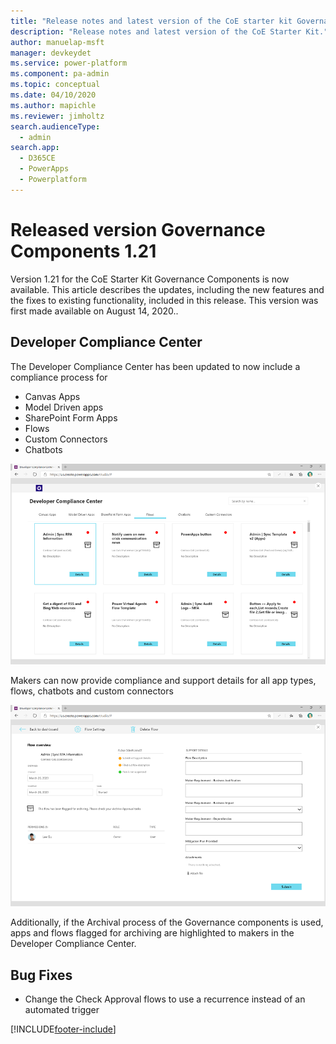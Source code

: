 ```yaml
---
title: "Release notes and latest version of the CoE starter kit Governance components | MicrosoftDocs"
description: "Release notes and latest version of the CoE Starter Kit."
author: manuelap-msft
manager: devkeydet
ms.service: power-platform
ms.component: pa-admin
ms.topic: conceptual
ms.date: 04/10/2020
ms.author: mapichle
ms.reviewer: jimholtz
search.audienceType: 
  - admin
search.app: 
  - D365CE
  - PowerApps
  - Powerplatform
---
```


# Released version Governance Components 1.21

Version 1.21 for the CoE Starter Kit Governance Components is now available. This article describes the updates, including the new features and the fixes to existing functionality, included in this release. This version was first made available on August 14, 2020..

## Developer Compliance Center

The Developer Compliance Center has been updated to now include a compliance process for

- Canvas Apps
- Model Driven apps
- SharePoint Form Apps
- Flows
- Custom Connectors
- Chatbots

![Developer Compliance Center - Flows](../media/compliancecenter-1.png "Developer Compliance Center - Flows")

Makers can now provide compliance and support details for all app types, flows, chatbots and custom connectors

![Developer Compliance Center - Provide Maker Requirements](../media/compliancecenter-3.png "Developer Compliance Center - Provide Maker Requirements")

Additionally, if the Archival process of the Governance components is used, apps and flows flagged for archiving are highlighted to makers in the Developer Compliance Center.

## Bug Fixes

- Change the Check Approval flows to use a recurrence instead of an automated trigger


[!INCLUDE[footer-include](../../../includes/footer-banner.md)]